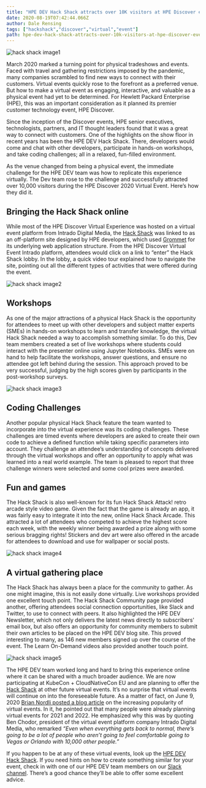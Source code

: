 ```yaml
---
title: "HPE DEV Hack Shack attracts over 10K visitors at HPE Discover event"
date: 2020-08-19T07:42:44.066Z
author: Dale Rensing 
tags: ["hackshack","discover","virtual","event"]
path: hpe-dev-hack-shack-attracts-over-10k-visitors-at-hpe-discover-event
---
```

![hack shack image1](https://hpe-developer-portal.s3.amazonaws.com/uploads/media/2020/7/hack-shack-image1-1597850961298.png)

March 2020 marked a turning point for physical tradeshows and events. Faced with travel and gathering restrictions imposed by the pandemic, many companies scrambled to find new ways to connect with their customers. Virtual events quickly rose to the forefront as a preferred venue. But how to make a virtual event as engaging, interactive, and valuable as a physical event had yet to be determined. For Hewlett Packard Enterprise (HPE), this was an important consideration as it planned its premier customer technology event, HPE Discover.

Since the inception of the Discover events, HPE senior executives, technologists, partners, and IT thought leaders found that it was a great way to connect with customers. One of the highlights on the show floor in recent years has been the HPE DEV Hack Shack. There, developers would come and chat with other developers, participate in hands-on workshops, and take coding challenges; all in a relaxed, fun-filled environment. 

As the venue changed from being a physical event, the immediate challenge for the HPE DEV team was how to replicate this experience virtually. The Dev team rose to the challenge and successfully attracted over 10,000 visitors during the HPE Discover 2020 Virtual Event. Here’s how they did it.

## Bringing the Hack Shack online

While most of the HPE Discover Virtual Experience was hosted on a virtual event platform from Intrado Digital Media, the [Hack Shack](https://hackshack.hpedev.io/) was linked to as an off-platform site designed by HPE developers, which used [Grommet](https://developer.hpe.com/platform/grommet/home) for its underlying web application structure. From the HPE Discover Virtual Event Intrado platform, attendees would click on a link to “enter” the Hack Shack lobby. In the lobby, a quick video tour explained how to navigate the site, pointing out all the different types of activities that were offered during the event.


![hack shack image2](https://hpe-developer-portal.s3.amazonaws.com/uploads/media/2020/7/hack-shack-image2-1597850953889.png)

## Workshops

As one of the major attractions of a physical Hack Shack is the opportunity for attendees to meet up with other developers and subject matter experts (SMEs) in hands-on workshops to learn and transfer knowledge, the virtual Hack Shack needed a way to accomplish something similar. To do this, Dev team members created a set of live workshops where students could interact with the presenter online using Jupyter Notebooks. SMEs were on hand to help facilitate the workshops, answer questions, and ensure no attendee got left behind during the session. This approach proved to be very successful, judging by the high scores given by participants in the post-workshop surveys. 


![hack shack image3](https://hpe-developer-portal.s3.amazonaws.com/uploads/media/2020/7/hack-shack-image3-1597850947424.png)

## Coding Challenges

Another popular physical Hack Shack feature the team wanted to incorporate into the virtual experience was its coding challenges. These challenges are timed events where developers are asked to create their own code to achieve a defined function while taking specific parameters into account. They challenge an attendee’s understanding of concepts delivered through the virtual workshops and offer an opportunity to apply what was learned into a real world example. The team is pleased to report that three challenge winners were selected and some cool prizes were awarded.

## Fun and games

The Hack Shack is also well-known for its fun Hack Shack Attack! retro arcade style video game. Given the fact that the game is already an app, it was fairly easy to integrate it into the new, online Hack Shack Arcade. This attracted a lot of attendees who competed to achieve the highest score each week, with the weekly winner being awarded a prize along with some serious bragging rights! Stickers and dev art were also offered in the arcade for attendees to download and use for wallpaper or social posts.


![hack shack image4](https://hpe-developer-portal.s3.amazonaws.com/uploads/media/2020/7/hack-shack-image4-1597853418103.png)

## A virtual gathering place

The Hack Shack has always been a place for the community to gather. As one might imagine, this is not easily done virtually. Live workshops provided one excellent touch point. The Hack Shack Community page provided another, offering attendees social connection opportunities, like Slack and Twitter, to use to connect with peers. It also highlighted the HPE DEV Newsletter, which not only delivers the latest news directly to subscribers' email box, but also offers an opportunity for community members to submit their own articles to be placed on the HPE DEV blog site. This proved interesting to many, as 146 new members signed up over the course of the event. The Learn On-Demand videos also provided another touch point.


![hack shack image5](https://hpe-developer-portal.s3.amazonaws.com/uploads/media/2020/7/hack-shack-image5-1597850929851.png)

The HPE DEV team worked long and hard to bring this experience online where it can be shared with a much broader audience. We are now participating at KubeCon + CloudNativeCon EU and are planning to offer the [Hack Shack](https://hackshack.hpedev.io/) at other future virtual events. It’s no surprise that virtual events will continue on into the foreseeable future. As a matter of fact, on June 9, 2020 [Brian Nordli posted a blog article](https://builtin.com/marketing/virtual-event-engagement-strategies) on the increasing popularity of virtual events. In it, he pointed out that many people were already planning virtual events for 2021 and 2022. He emphasized why this was by quoting Ben Chodor, president of the virtual event platform company Intrado Digital Media, who remarked *“Even when everything gets back to normal, there’s going to be a lot of people who aren’t going to feel comfortable going to Vegas or Orlando with 10,000 other people.”*

If you happen to be at any of these virtual events, look up the [HPE DEV Hack Shack](https://hackshack.hpedev.io/). If you need hints on how to create something similar for your event, check in with one of our HPE DEV team members on our [Slack channel](https://slack.hpedev.io/). There’s a good chance they’ll be able to offer some excellent advice.
